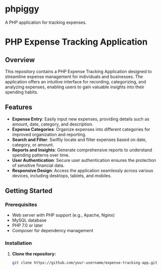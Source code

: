 # phpiggy
 A PHP application for tracking expenses.
 # PHP Expense Tracking Application

## Overview

This repository contains a PHP Expense Tracking Application designed to streamline expense management for individuals and businesses. The application offers an intuitive interface for recording, categorizing, and analyzing expenses, enabling users to gain valuable insights into their spending habits.

## Features

- **Expense Entry**: Easily input new expenses, providing details such as amount, date, category, and description.
- **Expense Categories**: Organize expenses into different categories for improved organization and reporting.
- **Search and Filter**: Swiftly locate and filter expenses based on date, category, or amount.
- **Reports and Insights**: Generate comprehensive reports to understand spending patterns over time.
- **User Authentication**: Secure user authentication ensures the protection of sensitive financial data.
- **Responsive Design**: Access the application seamlessly across various devices, including desktops, tablets, and mobiles.

## Getting Started

### Prerequisites

- Web server with PHP support (e.g., Apache, Nginx)
- MySQL database
- PHP 7.0 or later
- Composer for dependency management

### Installation

1. **Clone the repository:**

   ```bash
   git clone https://github.com/your-username/expense-tracking-app.git
